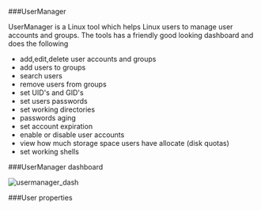 
###UserManager

UserManager is a Linux tool which helps Linux users to manage user accounts and groups. The tools has a friendly good looking dashboard and does the following 

- add,edit,delete user accounts and groups
- add users to groups
- search users
- remove users from groups 
- set UID's and GID's
- set users passwords 
- set working directories
- passwords aging
- set account expiration  
- enable or disable user accounts
- view how much storage space users have allocate (disk quotas)
- set working shells

###UserManager dashboard

![usermanager_dash](https://cloud.githubusercontent.com/assets/12726776/19657636/b21ed7de-9a2d-11e6-95db-92baa468b2dc.PNG)


###User properties

